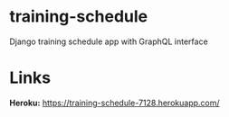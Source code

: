 # training-schedule
Django training schedule app with GraphQL interface

# Links
**Heroku:** https://training-schedule-7128.herokuapp.com/
